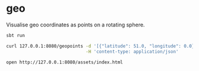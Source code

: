 # geo

Visualise geo coordinates as points on a rotating sphere.

```bash
sbt run

curl 127.0.0.1:8080/geopoints -d '[{"latitude": 51.0, "longitude": 0.0}]' \
                              -H 'content-type: application/json'

open http://127.0.0.1:8080/assets/index.html
```
